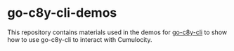 # go-c8y-cli-demos

This repository contains materials used in the demos for [go-c8y-cli](https://goc8ycli.netlify.app/) to show how to use go-c8y-cli to interact with Cumulocity.
